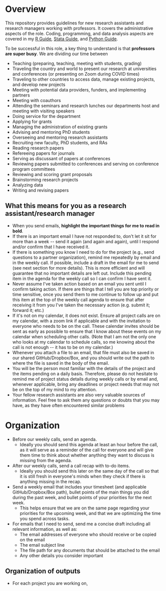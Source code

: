 # Overview

This repository provides guidelines for new research assistants and research managers working with professors.
It covers the administrative aspects of the role. Coding, programming, and data analysis aspects are covered in my 
[R Guide](https://github.com/skhiggins/R_guide), [Stata Guide](https://github.com/skhiggins/Stata_guide), and 
[Python Guide](https://github.com/skhiggins/Python_guide).

To be successful in this role, a key thing to understand is that **professors are super busy**. 
We are dividing our time between 
- Teaching (preparing, teaching, meeting with students, grading)
- Traveling the country and world to present our research at universities and conferences (or presenting on Zoom during COVID times)
- Traveling to other countries to access data, manage existing projects, and develop new projects
- Meeting with potential data providers, funders, and implementing partners
- Meeting with coauthors 
- Attending the seminars and research lunches our departments host and meeting with visiting speakers
- Doing service for the department
- Applying for grants
- Managing the administration of existing grants
- Advising and mentoring PhD students
- Overseeing and mentoring research assistants
- Recruiting new faculty, PhD students, and RAs
- Reading research papers 
- Refereeing papers for journals
- Serving as discussant of papers at conferences
- Reviewing papers submitted to conferences and serving on conference program committees
- Reviewing and scoring grant proposals
- Brainstorming research projects
- Analyzing data
- Writing and revising papers
 
## What this means for you as a research assistant/research manager
- When you send emails, **highlight the important things for me to read in bold**.
- If there is an important email I have not responded to, don't let it sit for more than a week -- send it again (and again and again), until I respond and/or confirm that I have received it.
- If there is something you know I need to do for the project (e.g., send questions to a partner organization), remind me repeatedly by email and in the weekly call. If possible, include a draft in the email for me to send (see next section for more details). This is more efficient and will guarantee that no important details are left out. Include this pending item in the agenda for the weekly call so I can confirm I have sent it.
- Never assume I've taken action based on an email you sent until I confirm taking action. If there are things that I tell you are top priority or time sensitive, once you send them to me continue to follow up and put this item at the top of the weekly call agenda to ensure that after receiving it from you I've taken the necessary action (e.g. submit it; forward it; etc.)
- If it's not on my calendar, it does not exist. Ensure all project calls are on my calendar, with a zoom link if applicable and with the invitation to everyone who needs to be on the call. These calendar invites should be sent as early as possible to ensure that I know about these events on my calendar when scheduling other calls. (Note that I am not the only one who looks at my calendar to schedule calls, so me knowing about the call is not enough -- it has to be on my calendar.)
- Whenever you attach a file to an email, that file must also be saved in our shared GitHub/Dropbox/Box, and you should write out the path to where the file is saved in the body of the email.
- You will be the person most familiar with the details of the project and the items pending on a daily basis. Therefore, please do not hesitate to remind me of project status details during weekly calls or by email and, whenever applicable, bring any deadlines or project needs that may not be on the top of my mind to my attention. 
- Your fellow research assistants are also very valuable sources of information. Feel free to ask them any questions or doubts that you may have, as they have often encountered similar problems
<!---
- Notify me as soon as possible if you anticipate any delay in project deliverables, status, or other components that might impact project implementation.
--->

# Organization
- Before our weekly calls, send an agenda.
    - Ideally you should send this agenda at least an hour before the call, as it will serve as a reminder of the call for everyone and will give them time to think about whether anything they want to discuss is missing from the agenda.
- After our weekly calls, send a call recap with to-do items.
    - Ideally you should send this later on the same day of the call so that it is still fresh in everyone's minds when they check if there is anything missing in the recap.
- Send a weekly email that includes your timesheet (and applicable GitHub/Dropbox/Box path), bullet points of the main things you did during the past week, and bullet points of your priorities for the next week.
    - This helps ensure that we are on the same page regarding your priorities for the upcoming week, and that we are optimizing the time you spend across tasks.
- For emails that I need to send, send me a concise draft including all relevant information, as well as:
    - The email addresses of everyone who should receive or be copied on the email
    - The email subject line 
    - The file path for any documents that should be attached to the email
    - Any other details you consider important
<!---
- If you are preparing something with a hard deadline, such as a grant proposal or a deliverable for a funder, set up 1 day, 1 week and 2 week-deadline calendar reminders. Include people who need to review the draft in these calendar events. Send me a draft at least 1 week (but ideally 2 weeks) before the deadline to make sure I have enough time to review and make the necessary changes. If I have not sent you a revised version, follow up on this during weekly project calls or earlier if the deadline is fast approaching.
--->

## Organization of outputs
- For each project you are working on, 
